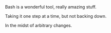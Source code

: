 Bash is a wonderful tool, really amazing stuff.

Taking it one step at a time, but not backing down. 

In the midst of arbitrary changes. 
